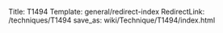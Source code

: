 Title: T1494
Template: general/redirect-index
RedirectLink: /techniques/T1494
save_as: wiki/Technique/T1494/index.html
